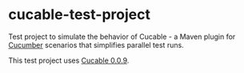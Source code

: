 # cucable-test-project

Test project to simulate the behavior of Cucable - a Maven plugin for [Cucumber](https://cucumber.io) scenarios that simplifies parallel test runs.

This test project uses [Cucable 0.0.9](https://github.com/trivago/cucable-plugin).
